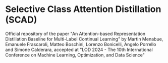 # Selective Class Attention Distillation (SCAD)
Official repository of the paper "An Attention-based Representation Distillation Baseline for Multi-Label Continual Learning" by Martin Menabue, Emanuele Frascaroli, Matteo Boschini, Lorenzo Bonicelli, Angelo Porrello and Simone Calderara, accepted at "LOD 2024 - The 10th International Conference on Machine Learning, Optimization, and Data Science"